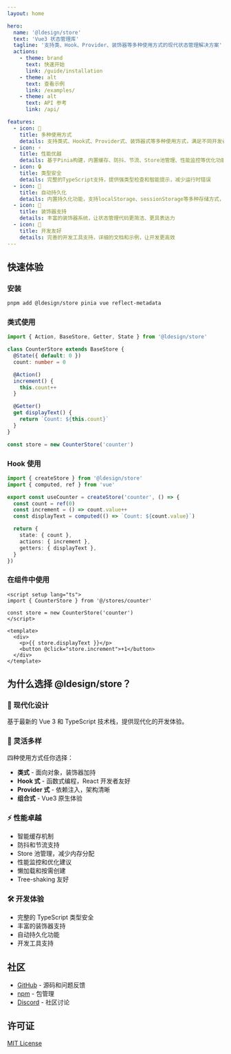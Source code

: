 ```yaml
---
layout: home

hero:
  name: '@ldesign/store'
  text: 'Vue3 状态管理库'
  tagline: '支持类、Hook、Provider、装饰器等多种使用方式的现代状态管理解决方案'
  actions:
    - theme: brand
      text: 快速开始
      link: /guide/installation
    - theme: alt
      text: 查看示例
      link: /examples/
    - theme: alt
      text: API 参考
      link: /api/

features:
  - icon: 🎯
    title: 多种使用方式
    details: 支持类式、Hook式、Provider式、装饰器式等多种使用方式，满足不同开发者的偏好和项目需求
  - icon: ⚡
    title: 性能优越
    details: 基于Pinia构建，内置缓存、防抖、节流、Store池管理、性能监控等优化功能，让你的应用更快更流畅
  - icon: 🔒
    title: 类型安全
    details: 完整的TypeScript支持，提供强类型检查和智能提示，减少运行时错误
  - icon: 💾
    title: 自动持久化
    details: 内置持久化功能，支持localStorage、sessionStorage等多种存储方式，数据永不丢失
  - icon: 🎨
    title: 装饰器支持
    details: 丰富的装饰器系统，让状态管理代码更简洁、更具表达力
  - icon: 🔧
    title: 开发友好
    details: 完善的开发工具支持，详细的文档和示例，让开发更高效
---
```


## 快速体验

### 安装

```bash
pnpm add @ldesign/store pinia vue reflect-metadata
```

### 类式使用

```typescript
import { Action, BaseStore, Getter, State } from '@ldesign/store'

class CounterStore extends BaseStore {
  @State({ default: 0 })
  count: number = 0

  @Action()
  increment() {
    this.count++
  }

  @Getter()
  get displayText() {
    return `Count: ${this.count}`
  }
}

const store = new CounterStore('counter')
```

### Hook 使用

```typescript
import { createStore } from '@ldesign/store'
import { computed, ref } from 'vue'

export const useCounter = createStore('counter', () => {
  const count = ref(0)
  const increment = () => count.value++
  const displayText = computed(() => `Count: ${count.value}`)

  return {
    state: { count },
    actions: { increment },
    getters: { displayText },
  }
})
```

### 在组件中使用

```vue
<script setup lang="ts">
import { CounterStore } from '@/stores/counter'

const store = new CounterStore('counter')
</script>

<template>
  <div>
    <p>{{ store.displayText }}</p>
    <button @click="store.increment">+1</button>
  </div>
</template>
```

## 为什么选择 @ldesign/store？

### 🚀 现代化设计

基于最新的 Vue 3 和 TypeScript 技术栈，提供现代化的开发体验。

### 🎯 灵活多样

四种使用方式任你选择：

- **类式** - 面向对象，装饰器加持
- **Hook 式** - 函数式编程，React 开发者友好
- **Provider 式** - 依赖注入，架构清晰
- **组合式** - Vue3 原生体验

### ⚡ 性能卓越

- 智能缓存机制
- 防抖和节流支持
- Store 池管理，减少内存分配
- 性能监控和优化建议
- 懒加载和按需创建
- Tree-shaking 友好

### 🛠️ 开发体验

- 完整的 TypeScript 类型安全
- 丰富的装饰器支持
- 自动持久化功能
- 开发工具支持

## 社区

- [GitHub](https://github.com/ldesign/store) - 源码和问题反馈
- [npm](https://www.npmjs.com/package/@ldesign/store) - 包管理
- [Discord](https://discord.gg/ldesign) - 社区讨论

## 许可证

[MIT License](https://github.com/ldesign/store/blob/main/LICENSE)
